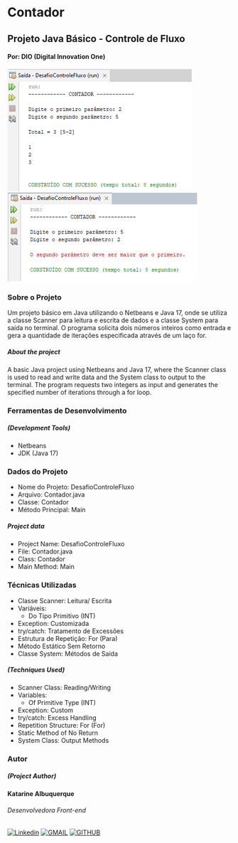 # Contador
## Projeto Java Básico - Controle de Fluxo
#### Por: DIO (Digital Innovation One)
![Saída no Terminal](contador.png "Saída do Terminal") ![Saída no Terminal](erro-contador.png "Saída do Terminal")

### Sobre o Projeto

Um projeto básico em Java utilizando o Netbeans e Java 17, onde se utiliza a classe Scanner para leitura e escrita de dados e a classe System para saída no terminal. O programa solicita dois números inteiros como entrada e gera a quantidade de iterações especificada através de um laço for.

##### About the project

A basic Java project using Netbeans and Java 17, where the Scanner class is used to read and write data and the System class to output to the terminal. The program requests two integers as input and generates the specified number of iterations through a for loop.

### Ferramentas de Desenvolvimento 
##### (Development Tools)

* Netbeans
* JDK (Java 17)

### Dados do Projeto

* Nome do Projeto: DesafioControleFluxo
* Arquivo: Contador.java
* Classe: Contador
* Método Principal: Main

##### Project data

* Project Name: DesafioControleFluxo
* File: Contador.java
* Class: Contador
* Main Method: Main

### Técnicas Utilizadas

* Classe Scanner: Leitura/ Escrita
* Variáveis:
    * Do Tipo Primitivo (INT)
* Exception: Customizada
* try/catch: Tratamento de Excessões
* Estrutura de Repetição: For (Para)
* Método Estático Sem Retorno  
* Classe System: Métodos de Saída

##### (Techniques Used)

* Scanner Class: Reading/Writing
* Variables:
     * Of Primitive Type (INT)
* Exception: Custom
* try/catch: Excess Handling
* Repetition Structure: For (For)
* Static Method of No Return
* System Class: Output Methods

### Autor
##### (Project Author)
#### Katarine Albuquerque
###### Desenvolvedora Front-end
[![Linkedin](https://img.shields.io/badge/LinkedIn-2A00FF?style=for-the-badge&logo=linkedin&logoColor=white&labelColor=whithe)](https://www.linkedin.com/in/katarine-albuquerque/)  [![GMAIL](https://img.shields.io/badge/-Gmail-E34C26?style=for-the-badge&logo=gmail&logoColor=white&labelColor=whithe)](mailto:kba.2879@gmail.com)  [![GITHUB](https://img.shields.io/badge/GitHub-41B883?style=for-the-badge&logo=github&logoColor=white&labelColor=whithe)](https://github.com/katarine-bez-albuquerque)
